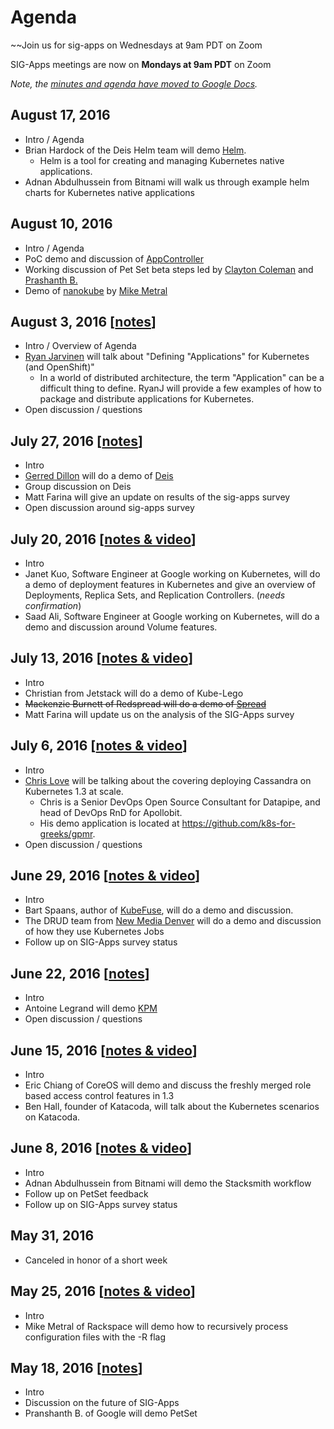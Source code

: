 # Agenda
~~Join us for sig-apps on Wednesdays at 9am PDT on Zoom

SIG-Apps meetings are now on **Mondays at 9am PDT** on Zoom

_Note, the [minutes and agenda have moved to Google Docs](https://docs.google.com/document/d/1LZLBGW2wRDwAfdBNHJjFfk9CFoyZPcIYGWU7R1PQ3ng/edit#)._

## August 17, 2016
* Intro / Agenda
* Brian Hardock of the Deis Helm team will demo [Helm](www.github.com/kubernetes/helm).
  * Helm is a tool for creating and managing Kubernetes native applications.
* Adnan Abdulhussein from Bitnami will walk us through example helm charts for Kubernetes native applications

## August 10, 2016
* Intro / Agenda
* PoC demo and discussion of [AppController](https://github.com/kubernetes/kubernetes/issues/29453)
* Working discussion of Pet Set beta steps led by [Clayton Coleman](https://twitter.com/smarterclayton) and [Prashanth B.](https://github.com/bprashanth)
* Demo of [nanokube](https://github.com/metral/nanokube) by [Mike Metral](https://twitter.com/mikemetral)

## August 3, 2016 [[notes](minutes/2016-08-03.md)]
* Intro / Overview of Agenda
* [Ryan Jarvinen](https://twitter.com/ryanj?lang=en) will talk about "Defining "Applications" for Kubernetes (and OpenShift)"
  * In a world of distributed architecture, the term "Application" can be a difficult thing to define. RyanJ will provide a few examples of how to package and distribute applications for Kubernetes.
* Open discussion / questions

## July 27, 2016 [[notes](minutes/2016-07-27.md)]
* Intro
* [Gerred Dillon](https://twitter.com/justicefries) will do a demo of [Deis](https://deis.com/)
* Group discussion on Deis
* Matt Farina will give an update on results of the sig-apps survey
* Open discussion around sig-apps survey

## July 20, 2016 [[notes & video](minutes/2016-07-20.md)]
* Intro
* Janet Kuo, Software Engineer at Google working on Kubernetes, will do a demo of deployment features in Kubernetes and give an overview of Deployments, Replica Sets, and Replication Controllers. (*needs confirmation*)
* Saad Ali, Software Engineer at Google working on Kubernetes, will do a demo and discussion around Volume features.

## July 13, 2016 [[notes & video](minutes/2016-07-13.md)]
* Intro
* Christian from Jetstack will do a demo of Kube-Lego
* ~~Mackenzie Burnett of Redspread will do a demo of [Spread](https://github.com/redspread/spread)~~
* Matt Farina will update us on the analysis of the SIG-Apps survey

## July 6, 2016 [[notes & video](minutes/2016-07-06.md)]
* Intro
* [Chris Love](https://twitter.com/chrislovecnm) will be talking about the covering deploying Cassandra on Kubernetes 1.3 at scale.
  * Chris is a Senior DevOps Open Source Consultant for Datapipe, and head of DevOps RnD for Apollobit.
  * His demo application is located at https://github.com/k8s-for-greeks/gpmr.
* Open discussion / questions

## June 29, 2016 [[notes & video](minutes/2016-06-29.md)]
* Intro
* Bart Spaans, author of [KubeFuse](https://github.com/opencredo/kubefuse/), will do a demo and discussion.
* The DRUD team from [New Media Denver](https://www.newmediadenver.com/) will do a demo and discussion of how they use Kubernetes Jobs
* Follow up on SIG-Apps survey status

## June 22, 2016 [[notes](minutes/2016-06-22.md)]
* Intro
* Antoine Legrand will demo [KPM](https://github.com/kubespray/kpm)
* Open discussion / questions

## June 15, 2016 [[notes & video](minutes/2016-06-15.md)]
* Intro
* Eric Chiang of CoreOS will demo and discuss the freshly merged role based access control features in 1.3
* Ben Hall, founder of Katacoda, will talk about the Kubernetes scenarios on Katacoda.

## June 8, 2016 [[notes & video](minutes/2016-06-08.md)]
* Intro
* Adnan Abdulhussein from Bitnami will demo the Stacksmith workflow
* Follow up on PetSet feedback
* Follow up on SIG-Apps survey status

## May 31, 2016
* Canceled in honor of a short week

## May 25, 2016 [[notes & video](/sig-apps/minutes/2016-05-25.md)]
* Intro
* Mike Metral of Rackspace will demo how to recursively process configuration files with the -R flag

## May 18, 2016 [[notes](/sig-apps/minutes/2016-05-18.md)]
* Intro
* Discussion on the future of SIG-Apps
* Pranshanth B. of Google will demo PetSet
